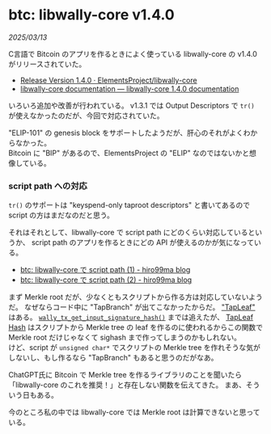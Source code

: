 # btc: libwally-core v1.4.0

_2025/03/13_

C言語で Bitcoin のアプリを作るときによく使っている libwally-core の v1.4.0 がリリースされていた。

* [Release Version 1.4.0 · ElementsProject/libwally-core](https://github.com/ElementsProject/libwally-core/releases/tag/release_1.4.0)
* [libwally-core documentation — libwally-core 1.4.0 documentation](https://wally.readthedocs.io/en/release_1.4.0/index.html)

いろいろ追加や改善が行われている。
v1.3.1 では Output Descriptors で `tr()` が使えなかったのだが、今回で対応されていた。

"ELIP-101" の genesis block をサポートしたようだが、肝心のそれがよくわからなかった。  
Bitcoin に "BIP" があるので、ElementsProject の "ELIP" なのではないかと想像している。

### script path への対応

`tr()` のサポートは "keyspend-only taproot descriptors" と書いてあるので script の方はまだなのだと思う。

それはそれとして、libwally-core で script path にどのくらい対応しているというか、
script path のアプリを作るときにどの API が使えるのかが気になっている。

* [btc: libwally-core で script path (1) - hiro99ma blog](https://blog.hirokuma.work/2025/02/20250204-btc.html)
* [btc: libwally-core で script path (2) - hiro99ma blog](https://blog.hirokuma.work/2025/02/20250205-btc.html)

まず Merkle root だが、少なくともスクリプトから作る方は対応していないようだ。
なぜならコード中に "TapBranch" が出てこなかったからだ。
["TapLeaf"](https://github.com/ElementsProject/libwally-core/blob/12f5ac4ccf0e24df90f764db4c516a7ab7b74ad3/src/tx_io.c#L50-L54) はある。
[`wally_tx_get_input_signature_hash()`](https://wally.readthedocs.io/en/release_1.4.0/transaction.html#c.wally_tx_get_input_signature_hash) までは追えたが、
[TapLeaf Hash](https://blog.hirokuma.work/2025/02/20250205-btc.html#tapleaf-hash) はスクリプトから Merkle tree の leaf を作るのに使われるからこの関数で Merkle root だけじゃなくて sighash まで作ってしまうのかもしれない。  
けど、script が `unsigned char*` でスクリプトの Merkle tree を作れそうな気がしないし、もし作るなら "TapBranch" もあると思うのだがなあ。

ChatGPT氏に Bitcoin で Merkle tree を作るライブラリのことを聞いたら「libwally-core のこれを推奨！」と存在しない関数を伝えてきた。
まあ、そういう日もある。

今のところ私の中では libwally-core では Merkle root は計算できないと思っている。
